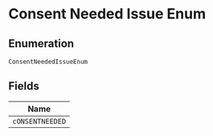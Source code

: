
# Consent Needed Issue Enum

## Enumeration

`ConsentNeededIssueEnum`

## Fields

| Name |
|  --- |
| `cONSENTNEEDED` |

